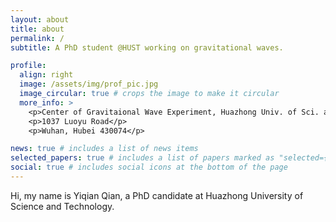 ```yaml
---
layout: about
title: about
permalink: /
subtitle: A PhD student @HUST working on gravitational waves. 

profile:
  align: right
  image: /assets/img/prof_pic.jpg
  image_circular: true # crops the image to make it circular
  more_info: >
    <p>Center of Gravitaional Wave Experiment, Huazhong Univ. of Sci. and Tech.</p>
    <p>1037 Luoyu Road</p>
    <p>Wuhan, Hubei 430074</p>

news: true # includes a list of news items
selected_papers: true # includes a list of papers marked as "selected={true}"
social: true # includes social icons at the bottom of the page
---
```

Hi, my name is Yiqian Qian, a PhD candidate at Huazhong University of Science and Technology. 
